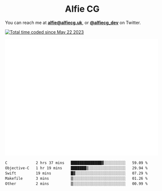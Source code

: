 <h1 align="center">Alfie CG</h1>

You can reach me at **alfie@alfiecg.uk**, or **[@alfiecg_dev](https://twitter.com/alfiecg_dev)** on Twitter.

<a href="https://wakatime.com/@61592169-b9cf-4af8-b6fa-8ac7d4369b01"><img src="https://wakatime.com/badge/user/61592169-b9cf-4af8-b6fa-8ac7d4369b01.svg" alt="Total time coded since May 22 2023" /></a>


<img align="center" src="/github-metrics.svg" alt="Metrics" width="500">

 <!--[![GitHub Streak](https://streak-stats.demolab.com/?user=alfiecg24)](https://git.io/streak-stats)-->

<!--START_SECTION:waka-->

```txt
C             2 hrs 37 mins   ██████████████▓░░░░░░░░░░   59.09 %
Objective-C   1 hr 19 mins    ███████▒░░░░░░░░░░░░░░░░░   29.94 %
Swift         19 mins         █▓░░░░░░░░░░░░░░░░░░░░░░░   07.29 %
Makefile      3 mins          ▒░░░░░░░░░░░░░░░░░░░░░░░░   01.26 %
Other         2 mins          ▒░░░░░░░░░░░░░░░░░░░░░░░░   00.99 %
```

<!--END_SECTION:waka-->
